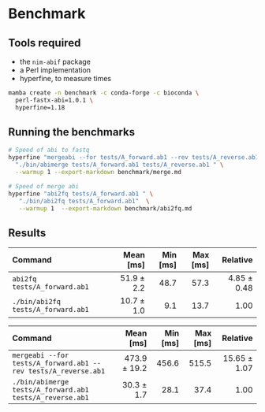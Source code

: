 # Benchmark

## Tools required

* the `nim-abif` package
* a Perl implementation
* hyperfine, to measure times


```bash
mamba create -n benchmark -c conda-forge -c bioconda \
  perl-fastx-abi=1.0.1 \
  hyperfine=1.18
```
## Running the benchmarks

```bash
# Speed of abi to fastq
hyperfine "mergeabi --for tests/A_forward.ab1 --rev tests/A_reverse.ab1 " \
  "./bin/abimerge tests/A_forward.ab1 tests/A_reverse.ab1 " \
  --warmup 1 --export-markdown benchmark/merge.md

# Speed of merge abi
hyperfine "abi2fq tests/A_forward.ab1 " \
   "./bin/abi2fq tests/A_forward.ab1"  \
   --warmup 1  --export-markdown benchmark/abi2fq.md
```

## Results

| Command | Mean [ms] | Min [ms] | Max [ms] | Relative |
|:---|---:|---:|---:|---:|
| `abi2fq tests/A_forward.ab1 ` | 51.9 ± 2.2 | 48.7 | 57.3 | 4.85 ± 0.48 |
| `./bin/abi2fq tests/A_forward.ab1` | 10.7 ± 1.0 | 9.1 | 13.7 | 1.00 |

| Command | Mean [ms] | Min [ms] | Max [ms] | Relative |
|:---|---:|---:|---:|---:|
| `mergeabi --for tests/A_forward.ab1 --rev tests/A_reverse.ab1 ` | 473.9 ± 19.2 | 456.6 | 515.5 | 15.65 ± 1.07 |
| `./bin/abimerge tests/A_forward.ab1 tests/A_reverse.ab1 ` | 30.3 ± 1.7 | 28.1 | 37.4 | 1.00 |

